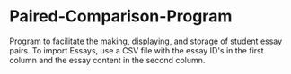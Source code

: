 # Paired-Comparison-Program

Program to facilitate the making, displaying, and storage of student essay pairs. To import Essays, use a CSV file with the essay ID's in the first column and the essay content in the second column.
